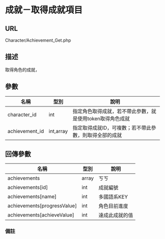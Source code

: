 # 成就－取得成就項目

## URL

Character\/Achievement\_Get.php

## 描述

取得角色的成就，

## 參數

| 名稱 | 型別 | 說明 |
| --- | --- | --- |
| character\_id | int | 指定角色取得成就，若不帶此參數，就是使用token取得角色成就 |
| achievement\_id | int,array | 指定取得成就ID，可複數；若不帶此參數，則取得全部的成就 |

## 回傳參數

| 名稱 | 型別 | 說明 |
| --- | --- | --- |
| achievements | array | ㄎㄎ |
| achievements\[id\] | int | 成就編號 |
| achievements\[name\] | int | 多國語系KEY |
| achievements\[progressValue\] | int | 角色目前進度 |
| achievements\[achieveValue\] | int | 達成此成就的值 |

### 備註

